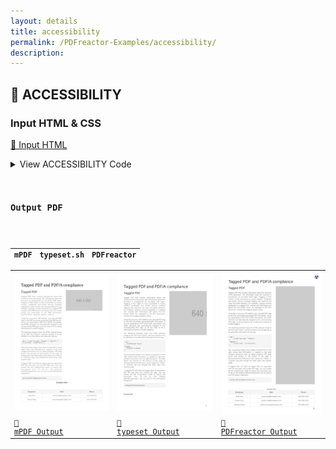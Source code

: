 ```yaml
---
layout: details
title: accessibility
permalink: /PDFreactor-Examples/accessibility/
description: 
---
```




## 🔬 ACCESSIBILITY

### Input HTML & CSS

[📄 Input HTML](https://raw.githubusercontent.com/azettl/compare.html2pdf.tools/master//html/PDFreactor%20Examples/accessibility/accessibility.html)

<details>
    <summary>
        View ACCESSIBILITY Code
    </summary>
    <pre>
        <code>
            
        </code>
    </pre>
</details>

### Output PDF

| mPDF | typeset.sh | PDFreactor |
|---------|---------|---------|
| ![mPDF Preview](mpdf__html_PDFreactor_Examples_accessibility_accessibility.html.png) | ![typeset Preview](typeset__html_PDFreactor_Examples_accessibility_accessibility.html.png) | ![PDFreactor Preview](pdfreactor__html_PDFreactor_Examples_accessibility_accessibility.html.png) |
| [📕 mPDF Output](mpdf__html_PDFreactor_Examples_accessibility_accessibility.html.pdf) | [📕 typeset Output](typeset__html_PDFreactor_Examples_accessibility_accessibility.html.pdf) | [📕 PDFreactor Output](pdfreactor__html_PDFreactor_Examples_accessibility_accessibility.html.pdf) |


